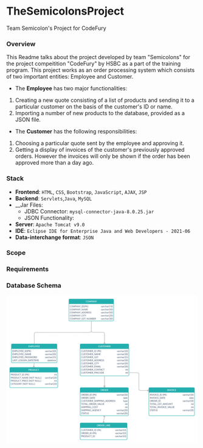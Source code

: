 # TheSemicolonsProject
Team Semicolon's Project for CodeFury

### Overview ###
This Readme talks about the project developed by team "Semicolons" for the project compeitition "CodeFury" by HSBC as a part of the training program. This project works as an order processing system which consists of two important entities: Employee and Customer. 

* The __Employee__ has two major functionalities: 
1. Creating  a new quote consisting of a list of products and sending it to a particular customer on the basis of the customer's ID or name. 
2. Importing a number of new products to the database, provided as a JSON file.

* The __Customer__ has the following responsibilities:
1. Choosing a particular quote sent by the employee and approving it.
2. Getting a display of invoices of the customer's previously approved orders. However the invoices will only be shown if the order has been approved more than a day ago.

### Stack ###
* __Frontend__: `HTML`, `CSS`, `Bootstrap`, `JavaScript`, `AJAX`, `JSP`
* __Backend__: `Servlets`,`Java`, `MySQL`
* __Jar Files:
  * JDBC Connector: `mysql-connector-java-8.0.25.jar`
  * JSON Functionality:  
* __Server__: `Apache Tomcat v9.0`
* __IDE__: `Eclipse IDE for Enterprise Java and Web Developers - 2021-06`
* __Data-interchange format__: `JSON`

### Scope ###

### Requirements ###

### Database Schema ###
![Database Schema](https://github.com/dhruvinamdar/TheSemicolonsProject/blob/main/dbSchema.png)
